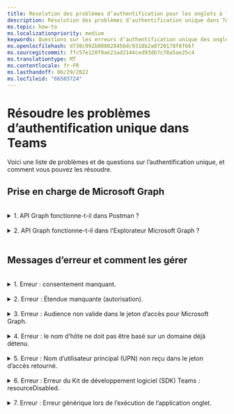```yaml
---
title: Résolution des problèmes d’authentification pour les onglets à l’aide de l’authentification unique dans Teams
description: Résolution des problèmes d’authentification unique dans Teams et comment l’utiliser dans des onglets
ms.topic: how-to
ms.localizationpriority: medium
keywords: Questions sur les erreurs d’authentification unique des onglets d’authentification teams Microsoft Azure Active Directory (Azure AD)
ms.openlocfilehash: d738c992b008028456dc9318b2a0720178f6f66f
ms.sourcegitcommit: ffc57e128f0ae21ad2144ced93db7c78a5ae25c4
ms.translationtype: MT
ms.contentlocale: fr-FR
ms.lasthandoff: 06/29/2022
ms.locfileid: "66503724"
---
```

# <a name="troubleshoot-sso-authentication-in-teams"></a>Résoudre les problèmes d’authentification unique dans Teams

Voici une liste de problèmes et de questions sur l’authentification unique, et comment vous pouvez les résoudre.
<br>

## <a name="support-for-microsoft-graph"></a>Prise en charge de Microsoft Graph

<br>
<details>
<summary>1. API Graph fonctionne-t-il dans Postman ?</summary>
<br>
Vous pouvez utiliser la collection Microsoft Graph Postman avec les API Microsoft Graph.

Pour obtenir plus d’informations, consultez [Utilisation de Postman avec l’API Microsoft Graph](/graph/use-postman).
</details>
<br>
<details>
<summary>2. API Graph fonctionne-t-il dans l’Explorateur Microsoft Graph ?</summary>
<br>
Oui, API Graph fonctionne dans l’Explorateur Microsoft Graph.

Pour plus d’informations, consultez [l’Explorateur Graph](https://developer.microsoft.com/graph/graph-explorer).

</details>
<br>

## <a name="error-messages-and-how-to-handle-them"></a>Messages d’erreur et comment les gérer

<br>
<details>
<summary>1. Erreur : consentement manquant.</summary>
<br>
Quand Azure AD reçoit une demande d’accès à une ressource Microsoft Graph, il vérifie si l’utilisateur (ou l’administrateur du locataire) a donné son consentement pour cette ressource. S’il n’existe aucun enregistrement de consentement de la part de l’utilisateur ou de l’administrateur, Azure AD envoie un message d’erreur à votre service web.

Votre code doit indiquer au client (par exemple, dans le corps d’une réponse 403 Interdit) comment gérer l’erreur :

- Si l’application onglet a besoin d’étendues Microsoft Graph pour lesquelles seul un administrateur peut donner son consentement, votre code doit générer une erreur.
- Si les seules étendues requises peuvent être envoyées par l’utilisateur, votre code doit basculer vers un autre système d’authentification des utilisateurs.

</details>
<br>
<details>
<summary>2. Erreur : Étendue manquante (autorisation).</summary>
<br>
Cette erreur est visible uniquement pendant le développement.

Pour gérer cette erreur, votre code côté serveur doit envoyer une réponse 403 Interdit au client. Il doit consigner l’erreur dans la console ou l’enregistrer dans un journal.
</details>
<br>
<details>
<summary>3. Erreur : Audience non valide dans le jeton d’accès pour Microsoft Graph.</summary>
<br>
Le code côté serveur doit envoyer une réponse 403 Interdit au client pour afficher un message à l’utilisateur. Il est recommandé de consigner également l’erreur dans la console ou de l’enregistrer dans un journal.
</details>
<br>
<details>
<summary>4. Erreur : le nom d’hôte ne doit pas être basé sur un domaine déjà détenu.</summary>
<br>
Vous pouvez obtenir cette erreur dans l’un des deux scénarios suivants :

1. Le domaine personnalisé n’est pas ajouté à Azure AD. Pour ajouter un domaine personnalisé à Azure AD et l’inscrire, suivez la procédure [d’ajout d’un nom de domaine personnalisé à la procédure Azure AD](/azure/active-directory/fundamentals/add-custom-domain) , puis suivez les étapes pour configurer à nouveau [l’étendue du jeton d’accès](tab-sso-register-aad.md#configure-scope-for-access-token) .
1. Vous n’êtes pas connecté avec les informations d’identification d’administrateur dans le client Microsoft 365. Connectez-vous à Microsoft 365 en tant qu’administrateur.

</details>
<br>
<details>
<summary>5. Erreur : Nom d’utilisateur principal (UPN) non reçu dans le jeton d’accès retourné.</summary>
<br>
Vous pouvez ajouter UPN en tant que revendication facultative dans Azure AD.

Pour plus d’informations, consultez [Fournir des revendications facultatives à votre application](/azure/active-directory/develop/active-directory-optional-claims) et [des jetons d’accès](/azure/active-directory/develop/access-tokens).
</details>
<br>
<details>
<summary>6. Erreur : Erreur du Kit de développement logiciel (SDK) Teams : resourceDisabled.</summary>
<br>
Pour éviter cette erreur, assurez-vous que l’URI d’ID d’application est correctement configuré dans l’inscription d’application Azure AD et dans votre client Teams.

Pour plus d’informations sur l’URI d’ID d’application, consultez [Pour exposer une API](tab-sso-register-aad.md#to-expose-an-api).

</details>
<br>

<details>
<summary>7. Erreur : Erreur générique lors de l’exécution de l’application onglet.</summary>
<br>
Une erreur générique peut apparaître quand une ou plusieurs configurations d’application effectuées dans Azure AD sont incorrectes. Pour résoudre cette erreur, vérifiez si les détails de l’application configurés dans votre code et le manifeste Teams correspondent aux valeurs dans Azure AD.

L’image suivante montre un exemple des détails de l’application configurés dans Azure AD.

:::image type="content" source="../../../assets/images/authentication/teams-sso-tabs/azure-app-details.png" alt-text="Valeurs de configuration d’application dans Azure AD" border="false":::

Vérifiez que les valeurs suivantes correspondent entre Azure AD, le code côté client et le manifeste de l’application Teams :

- **ID d’application** : l’ID d’application que vous avez généré dans Azure AD doit être le même dans le code et dans le fichier manifeste Teams. Vérifiez que l’ID d’application dans le manifeste Teams correspond à **l’ID d’application (client)** dans Azure AD.

- **Secret d’application** : le secret d’application configuré dans le backend de votre application doit correspondre aux **informations d’identification du client** dans Azure AD.
    Vous devez également vérifier si la clé secrète client a expiré.

- **URI d’ID** d’application : l’URI d’ID d’application dans le code et dans le fichier manifeste de l’application Teams doit correspondre à **l’URI iD** d’application dans Azure AD.

- **Autorisations d’application** : vérifiez si les autorisations que vous avez définies dans l’étendue sont en fonction des besoins de votre application. Si c’est le cas, vérifiez s’ils ont été accordés à l’utilisateur dans le jeton d’accès.

- **Administration consentement** : si une étendue requiert le consentement de l’administrateur, vérifiez si le consentement a été accordé pour l’étendue particulière à l’utilisateur.

En outre, examinez le jeton d’accès qui a été envoyé à l’application onglet pour vérifier si les valeurs suivantes sont correctes :

- **Audience (aud)** : vérifiez si l’ID d’application dans le jeton est correct comme indiqué dans Azure AD.
- **ID de locataire (tid)** : vérifiez si le locataire mentionné dans le jeton est correct.
- Identité de l’utilisateur **(preferred_username)** : vérifiez si l’identité de l’utilisateur correspond au nom d’utilisateur dans la demande de jeton d’accès pour l’étendue à laquelle l’utilisateur actuel souhaite accéder.
- **Étendues (scp)** : vérifiez si l’étendue pour laquelle le jeton d’accès est demandé est correcte et telle qu’elle est définie dans Azure AD.
- **Azure AD version 1.0 ou 2.0 (ver)** : vérifiez si la version d’Azure AD est correcte.

Vous pouvez utiliser [JWT](https://jwt.ms) pour inspecter le jeton.

</details>
